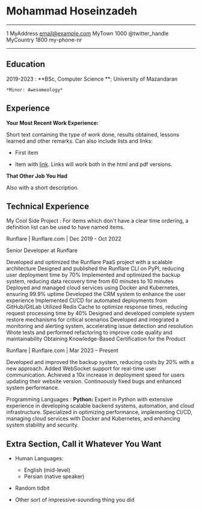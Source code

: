 Mohammad Hoseinzadeh
============

-------------------     ----------------------------
1 MyAddress                        email@example.com
MyTown 1000                          @twitter_handle
MyCountry                           1800 my-phone-nr
-------------------     ----------------------------

Education
---------

2019-2023
:   **BSc, Computer Science **; University of Mazandaran

    *Minor: Awesomeology*

Experience
----------

**Your Most Recent Work Experience:**

Short text containing the type of work done, results obtained,
lessons learned and other remarks. Can also include lists and
links:

* First item

* Item with [link](http://www.example.com). Links will work both in
  the html and pdf versions.

**That Other Job You Had**

Also with a short description.

Technical Experience
--------------------

My Cool Side Project
:   For items which don't have a clear time ordering, a definition
    list can be used to have named items.

Runflare | Runflare.com | Dec 2019 - Oct 2022

Senior Developer at Runflare

Developed and optimized the Runflare PaaS project with a scalable architecture
Designed and published the Runflare CLI on PyPI, reducing user deployment time by 70%
Implemented and optimized the backup system, reducing data recovery time from 60 minutes to 10 minutes
Deployed and managed cloud services using Docker and Kubernetes, ensuring 99.9% uptime
Developed the CRM system to enhance the user experience
Implemented CI/CD for automated deployments from GitHub/GitLab
Utilized Redis Cache to optimize response times, reducing request processing time by 40%
Designed and developed complete system restore mechanisms for critical scenarios
Developed and integrated a monitoring and alerting system, accelerating issue detection and resolution
Wrote tests and performed refactoring to improve code quality and maintainability
Obtaining Knowledge-Based Certification for the Product


Runflare | Runflare.com | Mar 2023 – Present

Developed and improved the backup system, reducing costs by 20% with a new approach.
Added WebSocket support for real-time user communication.
Achieved a 10x increase in deployment speed for users updating their website version.
Continuously fixed bugs and enhanced system performance.

Programming Languages
:   **Python:** Expert in Python with extensive experience in developing scalable backend systems,
 automation, and cloud infrastructure. Specialized in optimizing performance, implementing CI/CD,
 managing cloud services with Docker and Kubernetes, and enhancing system stability and security.

[ref]: https://github.com/githubuser/superlongprojectname

Extra Section, Call it Whatever You Want
----------------------------------------

* Human Languages:

     * English (mid-level)
     * Persian (native speaker)

* Random tidbit

* Other sort of impressive-sounding thing you did
